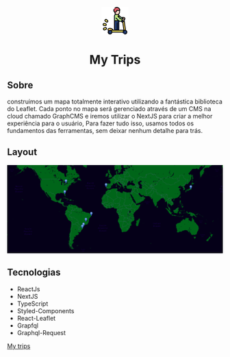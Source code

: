 <div align="center">
  <img src="https://github.com/mauriciogirardi/my-trips/blob/main/public/img/marker.png"/> 
  <h1>My Trips</h1>
</div>

## Sobre

construimos um mapa totalmente interativo utilizando a fantástica biblioteca do Leaflet.
Cada ponto no mapa será gerenciado através de um CMS na cloud chamado GraphCMS e iremos utilizar o 
NextJS para criar a melhor experiência para o usuário,
Para fazer tudo isso, usamos todos os fundamentos das ferramentas, 
sem deixar nenhum detalhe para trás.

## Layout

<div align="center">
  <img src="https://github.com/mauriciogirardi/my-trips/blob/main/public/img/cover.png"/> 
</div>

## Tecnologias

- ReactJs
- NextJS
- TypeScript
- Styled-Components
- React-Leaflet
- Grapfql
- Graphql-Request

[My trips](https://my-trips-mauriciogirardi.vercel.app/)
